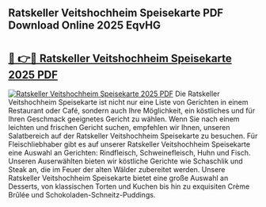 ## Ratskeller Veitshochheim Speisekarte PDF Download Online 2025 EqvHG

# <h2><a href="http://gc8gbc.nevu.top/?p=Ratskeller+Veitshochheim+Speisekarte">🔗 👉🔴 Ratskeller Veitshochheim Speisekarte 2025 PDF</a></h2>

[![Ratskeller Veitshochheim Speisekarte 2025 PDF](https://i.imgur.com/dBaPXMq.png)](http://gc8gbc.nevu.top/?p=Ratskeller+Veitshochheim+Speisekarte)
Die Ratskeller Veitshochheim Speisekarte ist nicht nur eine Liste von Gerichten in einem Restaurant oder Café, sondern auch Ihre Möglichkeit, ein köstliches und für Ihren Geschmack geeignetes Gericht zu wählen. Wenn Sie nach einem leichten und frischen Gericht suchen, empfehlen wir Ihnen, unseren Salatbereich auf der Ratskeller Veitshochheim Speisekarte zu besuchen. Für Fleischliebhaber gibt es auf unserer Ratskeller Veitshochheim Speisekarte eine Auswahl an Gerichten: Rindfleisch, Schweinefleisch, Huhn und Fisch. Unseren Auserwählten bieten wir köstliche Gerichte wie Schaschlik und Steak an, die im Feuer der alten Wälder zubereitet werden. Unsere Ratskeller Veitshochheim Speisekarte bietet eine große Auswahl an Desserts, von klassischen Torten und Kuchen bis hin zu exquisiten Crème Brûlée und Schokoladen-Schneitz-Puddings.
